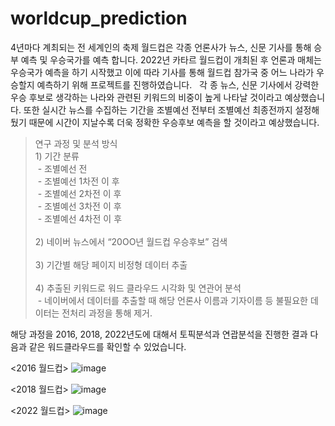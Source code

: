 # worldcup_prediction

4년마다 계최되는 전 세계인의 축제 월드컵은 각종 언론사가 뉴스, 신문 기사를 통해 승부 예측 및 우승국가를 예측 합니다. 
2022년 카타르 월드컵이 개최된 후 언론과 매체는 우승국가 예측을 하기 시작했고 이에 따라 기사를 통해 월드컵 참가국 중 어느 나라가 우승할지 예측하기 위해 프로젝트를 진행하였습니다.
 
각 종 뉴스, 신문 기사에서 강력한 우승 후보로 생각하는 나라와 관련된 키워드의 비중이 높게 나타날 것이라고 예상했습니다. 
또한 실시간 뉴스를 수집하는 기간을 조별예선 전부터 조별예선 최종전까지 설정해뒀기 때문에 시간이 지날수록 더욱 정확한 우승후보 예측을 할 것이라고 예상했습니다.
 
> 연구 과정 및 분석 방식
 
><br>1) 기간 분류
  <br> - 조별예선 전
  <br> - 조별예선 1차전 이 후
  <br> - 조별예선 2차전 이 후
  <br> - 조별예선 3차전 이 후
  <br> - 조별예선 4차전 이 후
  <br> 
><br>2) 네이버 뉴스에서 “20OO년 월드컵 우승후보” 검색
 <br> 
><br>3) 기간별 해당 페이지 비정형 데이터 추출
 <br> 
><br>4) 추출된 키워드로 워드 클라우드 시각화 및 연관어 분석
 <br> - 네이버에서 데이터를 추출할 때 해당 언론사 이름과 기자이름 등 불필요한 데이터는 전처리 과정을 통해 제거.

해당 과정을 2016, 2018, 2022년도에 대해서 토픽분석과 연괍분석을 진행한 결과 다음과 같은 워드클라우드를 확인할 수 있었습니다. 

<2016 월드컵>
![image](https://github.com/Shoon9/Worldcup_prediction/assets/120291668/537cf528-db02-46c0-88b5-c0c565da17b9)

<2018 월드컵>
![image](https://github.com/Shoon9/Worldcup_prediction/assets/120291668/8f89e498-056a-46ea-a101-57bcafcb4c74)

<2022 월드컵>
![image](https://github.com/Shoon9/Worldcup_prediction/assets/120291668/dbb95e1f-8819-4883-abdc-9f51fd8e13c5)


